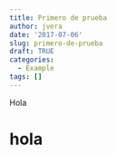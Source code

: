```yaml
---
title: Primero de prueba
author: jvera
date: '2017-07-06'
slug: primero-de-prueba
draft: TRUE
categories:
  - Example
tags: []
---
```

Hola

# hola